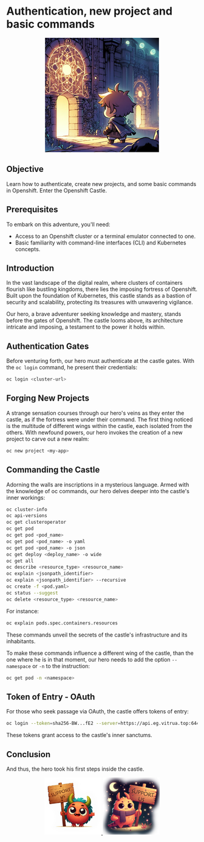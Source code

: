 # Authentication, new project and basic commands

<div style="text-align:center;">
  <img src="https://github.com/Vitrua/images/blob/main/openshift/incisions.jpg?raw=true" alt="inscription" width="300" height="300">
</div>

## Objective

Learn how to authenticate, create new projects, and some basic commands in Openshift. Enter the Openshift Castle.

## Prerequisites

To embark on this adventure, you'll need:

- Access to an Openshift cluster or a terminal emulator connected to one.
- Basic familiarity with command-line interfaces (CLI) and Kubernetes concepts.

## Introduction

In the vast landscape of the digital realm, where clusters of containers flourish like bustling kingdoms, there lies the imposing fortress of Openshift. Built upon the foundation of Kubernetes, this castle stands as a bastion of security and scalability, protecting its treasures with unwavering vigilance.

Our hero, a brave adventurer seeking knowledge and mastery, stands before the gates of Openshift. The castle looms above, its architecture intricate and imposing, a testament to the power it holds within.

## Authentication Gates

Before venturing forth, our hero must authenticate at the castle gates. With the `oc login` command, he present their credentials:
```bash
oc login <cluster-url>
```

## Forging New Projects

A strange sensation courses through our hero's veins as they enter the castle, as if the fortress were under their command. The first thing noticed is the multitude of different wings within the castle, each isolated from the others. With newfound powers, our hero invokes the creation of a new project to carve out a new realm:
```bash
oc new project <my-app>
```

## Commanding the Castle

Adorning the walls are inscriptions in a mysterious language. Armed with the knowledge of oc commands, our hero delves deeper into the castle's inner workings:
```bash
oc cluster-info
oc api-versions
oc get clusteroperator
oc get pod
oc get pod <pod_name>
oc get pod <pod_name> -o yaml
oc get pod <pod_name> -o json
oc get deploy <deploy_name> -o wide
oc get all
oc describe <resource_type> <resource_name>
oc explain <jsonpath_identifier>
oc explain <jsonpath_identifier> --recursive
oc create -f <pod.yaml>
oc status --suggest
oc delete <resource_type> <resource_name>
```
For instance:
```bash
oc explain pods.spec.containers.resources
```
These commands unveil the secrets of the castle's infrastructure and its inhabitants.

To make these commands influence a different wing of the castle, than the one where he is in that moment, our hero needs to add the option `--namespace` or `-n` to the instruction:
```bash
oc get pod -n <namespace>
```

## Token of Entry - OAuth

For those who seek passage via OAuth, the castle offers tokens of entry:
```bash
oc login --token=sha256-BW...fE2 --server=https://api.eg.vitrua.top:6443
```
These tokens grant access to the castle's inner sanctums.

## Conclusion

And thus, the hero took his first steps inside the castle.

<div style="text-align:center;">
  <a href="https://patreon.com/Vitrua">
    <img src="https://github.com/Vitrua/images/blob/main/others/supportmonlight.png?raw=true#only-light" alt="wiz" width="150" height="150">
    <img src="https://github.com/Vitrua/images/blob/main/others/supportmon.png?raw=true#only-dark" alt="wiz" width="150" height="150">
  </a>
</div>